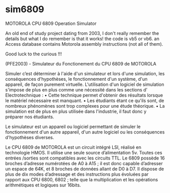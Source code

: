 # sim6809
MOTOROLA CPU 6809 Operation Simulator

An old end of study project dating from 2003, I don't really remember the details but what I do remember is that it works! the code is vb5 or vb6.
an Access database contains Motorola assembly instructions (not all of them).

Good luck to the curious !!!




(PFE2003) - Simulateur du Fonctionement du CPU 6809 de MOTOROLA

Simuler c’est déterminer à l'aide d'un simulateur et lors d'une simulation, les conséquences d'hypothèses, le fonctionnement d'un système, d'un appareil, de façon purement virtuelle.
 L'utilisation d'un logiciel de simulation s'impose de plus en plus comme une nécessité dans les sections d’ Electrotechnique :
•	Cette technique permet d'obtenir des résultats lorsque le matériel nécessaire est manquant. 
•	Les étudiants étant ce qu'ils sont, de nombreux phénomènes sont trop complexes pour une étude théorique. 
•	La simulation est de plus en plus utilisée dans l'industrie, il faut donc y préparer nos étudiants.

Le simulateur est un appareil ou logiciel permettant de simuler le fonctionnement d'un autre appareil, d'un autre logiciel ou les conséquences d'hypothèses diverses.

Le CPU 6809 de MOTOROLA est un circuit intégré LSI, réalisé en technologie HMOS. Il utilise une seule source d’alimentation 5v.
Toutes ces entrées /sorties sont compatibles avec les circuits TTL.
Le 6809 possède 16 broches d’adresse numérotées de A0 à A15 ; il est donc capable d’adresser un espace de 64K, et 8 broches de données allant de D0 à D7.
Il dispose de plus de dix modes d’adressage et des instructions plus évoluées par rapport aux CPU 6800, 6802 ; telle que la multiplication et les opérations arithmétiques et logiques sur 16bits.

